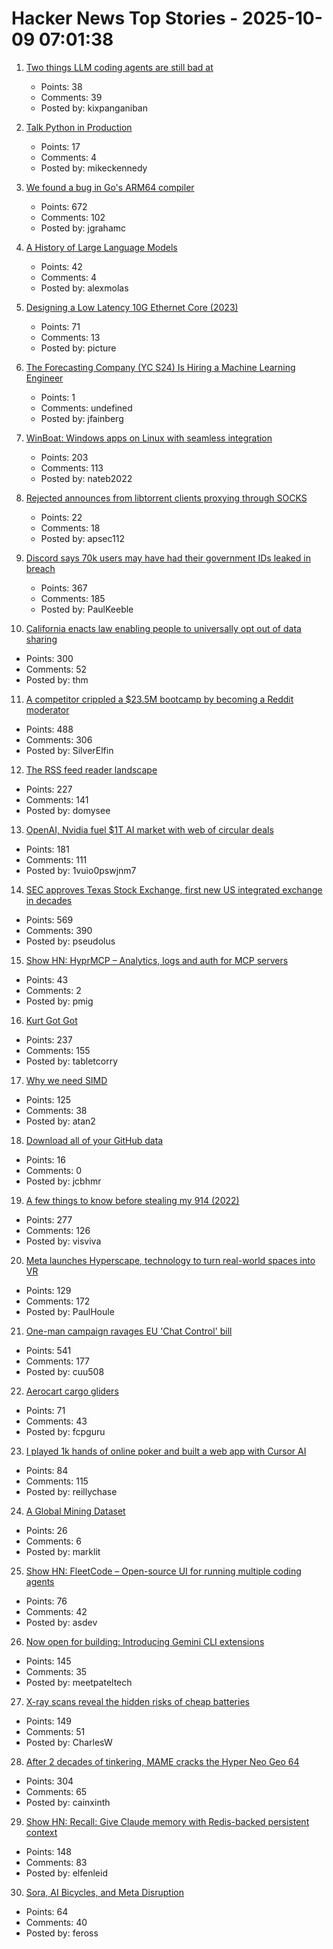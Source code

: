 # Hacker News Top Stories - 2025-10-09 07:01:38

1. [Two things LLM coding agents are still bad at](https://kix.dev/two-things-llm-coding-agents-are-still-bad-at/)
   - Points: 38
   - Comments: 39
   - Posted by: kixpanganiban

2. [Talk Python in Production](https://talkpython.fm/books/python-in-production)
   - Points: 17
   - Comments: 4
   - Posted by: mikeckennedy

3. [We found a bug in Go's ARM64 compiler](https://blog.cloudflare.com/how-we-found-a-bug-in-gos-arm64-compiler/)
   - Points: 672
   - Comments: 102
   - Posted by: jgrahamc

4. [A History of Large Language Models](https://gregorygundersen.com/blog/2025/10/01/large-language-models/)
   - Points: 42
   - Comments: 4
   - Posted by: alexmolas

5. [Designing a Low Latency 10G Ethernet Core (2023)](https://ttchisholm.github.io/ethernet/2023/05/01/designing-10g-eth-1.html)
   - Points: 71
   - Comments: 13
   - Posted by: picture

6. [The Forecasting Company (YC S24) Is Hiring a Machine Learning Engineer](https://www.ycombinator.com/companies/the-forecasting-company/jobs/cXJzAhA-founding-machine-learning-engineer)
   - Points: 1
   - Comments: undefined
   - Posted by: jfainberg

7. [WinBoat: Windows apps on Linux with seamless integration](https://www.winboat.app/)
   - Points: 203
   - Comments: 113
   - Posted by: nateb2022

8. [Rejected announces from libtorrent clients proxying through SOCKS](https://catgirl.online/2025/10/01/libtorrent-socks-woes)
   - Points: 22
   - Comments: 18
   - Posted by: apsec112

9. [Discord says 70k users may have had their government IDs leaked in breach](https://www.theverge.com/news/797051/discord-government-ids-leaked-data-breach)
   - Points: 367
   - Comments: 185
   - Posted by: PaulKeeble

10. [California enacts law enabling people to universally opt out of data sharing](https://therecord.media/california-signs-law-opt-out-browsers)
   - Points: 300
   - Comments: 52
   - Posted by: thm

11. [A competitor crippled a $23.5M bootcamp by becoming a Reddit moderator](https://larslofgren.com/codesmith-reddit-reputation-attack/)
   - Points: 488
   - Comments: 306
   - Posted by: SilverElfin

12. [The RSS feed reader landscape](https://lighthouseapp.io/blog/feed-reader-deep-dive)
   - Points: 227
   - Comments: 141
   - Posted by: domysee

13. [OpenAI, Nvidia fuel $1T AI market with web of circular deals](https://www.bloomberg.com/news/features/2025-10-07/openai-s-nvidia-amd-deals-boost-1-trillion-ai-boom-with-circular-deals)
   - Points: 181
   - Comments: 111
   - Posted by: 1vuio0pswjnm7

14. [SEC approves Texas Stock Exchange, first new US integrated exchange in decades](https://www.cbsnews.com/texas/news/sec-approves-texas-stock-exchange-txse/)
   - Points: 569
   - Comments: 390
   - Posted by: pseudolus

15. [Show HN: HyprMCP – Analytics, logs and auth for MCP servers](https://github.com/hyprmcp/jetski)
   - Points: 43
   - Comments: 2
   - Posted by: pmig

16. [Kurt Got Got](https://fly.io/blog/kurt-got-got/)
   - Points: 237
   - Comments: 155
   - Posted by: tabletcorry

17. [Why we need SIMD](https://parallelprogrammer.substack.com/p/why-we-need-simd-the-real-reason)
   - Points: 125
   - Comments: 38
   - Posted by: atan2

18. [Download all of your GitHub data](https://github.blog/developer-skills/github/download-your-data/)
   - Points: 16
   - Comments: 0
   - Posted by: jcbhmr

19. [A few things to know before stealing my 914 (2022)](https://www.hagerty.com/media/advice/a-few-things-to-know-before-you-steal-my-914/)
   - Points: 277
   - Comments: 126
   - Posted by: visviva

20. [Meta launches Hyperscape, technology to turn real-world spaces into VR](https://techcrunch.com/2025/09/17/meta-launches-hyperscape-technology-to-turn-real-world-spaces-into-vr/)
   - Points: 129
   - Comments: 172
   - Posted by: PaulHoule

21. [One-man campaign ravages EU 'Chat Control' bill](https://www.politico.eu/article/one-man-spam-campaign-ravages-eu-chat-control-bill-fight-chat-control/)
   - Points: 541
   - Comments: 177
   - Posted by: cuu508

22. [Aerocart cargo gliders](https://www.aerolane.com/)
   - Points: 71
   - Comments: 43
   - Posted by: fcpguru

23. [I played 1k hands of online poker and built a web app with Cursor AI](https://blog.rchase.com/i-played-1-000-hands-of-online-poker-and-built-a-web-app-with-cursor-ai/)
   - Points: 84
   - Comments: 115
   - Posted by: reillychase

24. [A Global Mining Dataset](https://tech.marksblogg.com/icmm-mining-data.html)
   - Points: 26
   - Comments: 6
   - Posted by: marklit

25. [Show HN: FleetCode – Open-source UI for running multiple coding agents](https://github.com/built-by-as/FleetCode)
   - Points: 76
   - Comments: 42
   - Posted by: asdev

26. [Now open for building: Introducing Gemini CLI extensions](https://blog.google/technology/developers/gemini-cli-extensions/)
   - Points: 145
   - Comments: 35
   - Posted by: meetpateltech

27. [X-ray scans reveal the hidden risks of cheap batteries](https://www.theverge.com/news/784966/lumafield-x-ray-ct-scan-lithium-ion-battery-risks-manufacturing-defect)
   - Points: 149
   - Comments: 51
   - Posted by: CharlesW

28. [After 2 decades of tinkering, MAME cracks the Hyper Neo Geo 64](https://www.readonlymemo.com/mame-hyper-neo-geo-support-sound-emulation/)
   - Points: 304
   - Comments: 65
   - Posted by: cainxinth

29. [Show HN: Recall: Give Claude memory with Redis-backed persistent context](https://www.npmjs.com/package/@joseairosa/recall)
   - Points: 148
   - Comments: 83
   - Posted by: elfenleid

30. [Sora, AI Bicycles, and Meta Disruption](https://stratechery.com/2025/sora-ai-bicycles-and-meta-disruption/)
   - Points: 64
   - Comments: 40
   - Posted by: feross

